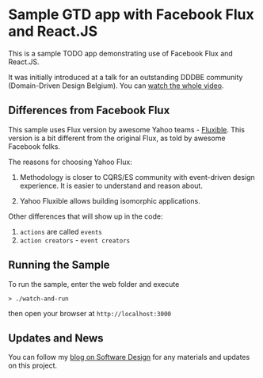 # Sample GTD app with Facebook Flux and React.JS


This is a sample TODO app demonstrating use of Facebook Flux and
React.JS.

It was initially introduced at a talk for an outstanding DDDBE
community (Domain-Driven Design Belgium). You can
[watch the whole video](http://youtu.be/QSiTtFWuhZE).

## Differences from Facebook Flux

This sample uses Flux version by awesome Yahoo teams -
[Fluxible](https://github.com/yahoo/fluxible-app). This version is a
bit different from the original Flux, as told by awesome Facebook
folks.

The reasons for choosing Yahoo Flux:

1. Methodology is closer to CQRS/ES community with event-driven design
experience. It is easier to understand and reason about.

2. Yahoo Fluxible allows building isomorphic applications.


Other differences that will show up in the code:

1. `actions` are called `events`
2. `action creators` - `event creators`


## Running the Sample

To run the sample, enter the web folder and execute

    > ./watch-and-run

then open your browser at `http://localhost:3000`

## Updates and News

You can follow my [blog on Software Design](http://abdullin.com) for
any materials and updates on this project.
